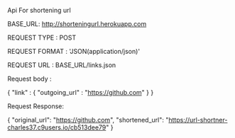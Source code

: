 
Api For shortening url

BASE_URL: http://shorteningurl.herokuapp.com

REQUEST TYPE : POST

REQUEST FORMAT : 'JSON(application/json)'

REQUEST URL : BASE_URL/links.json

Request body :

{
    "link" :
        {
          "outgoing_url" : "https://github.com"
        }
}

Request Response:

{
  "original_url": "https://github.com",
  "shortened_url": "https://url-shortner-charles37.c9users.io/cb513dee79"
}
